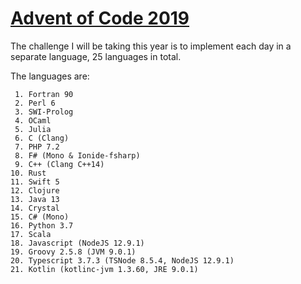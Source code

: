 # [Advent of Code 2019](https://adventofcode.com/2019)

The challenge I will be taking this year is to implement each day in a separate language, 25 languages in total.

The languages are:
	
	 1. Fortran 90
	 2. Perl 6
	 3. SWI-Prolog
	 4. OCaml
	 5. Julia
	 6. C (Clang)
	 7. PHP 7.2
	 8. F# (Mono & Ionide-fsharp)
	 9. C++ (Clang C++14)
	10. Rust
	11. Swift 5
	12. Clojure
	13. Java 13
	14. Crystal
	15. C# (Mono)
	16. Python 3.7
	17. Scala
	18. Javascript (NodeJS 12.9.1)
	19. Groovy 2.5.8 (JVM 9.0.1)
	20. Typescript 3.7.3 (TSNode 8.5.4, NodeJS 12.9.1)
	21. Kotlin (kotlinc-jvm 1.3.60, JRE 9.0.1)
